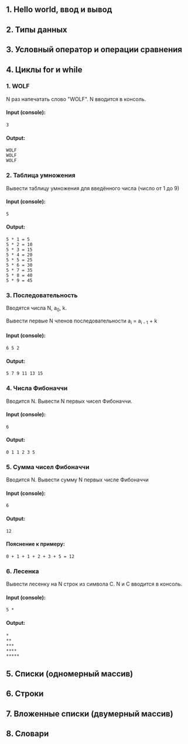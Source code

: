 ## 1. Hello world, ввод и вывод
## 2. Типы данных
## 3. Условный оператор и операции сравнения 
## 4. Циклы for и while
### 1. WOLF

N раз напечатать слово "WOLF". N вводится в консоль.

#### Input (console):
```
3
```
#### Output:
```
WOLF
WOLF
WOLF
```
### 2. Таблица умножения

Вывести таблицу умножения для введённого числа (число от 1 до 9)

#### Input (console):
```
5
```
#### Output:
```
5 * 1 = 5
5 * 2 = 10
5 * 3 = 15
5 * 4 = 20
5 * 5 = 25
5 * 6 = 30
5 * 7 = 35
5 * 8 = 40
5 * 9 = 45
```
### 3. Последовательность

Вводятся числа N, a<sub>0</sub>, k.

Вывести первые N членов последовательности a<sub>i</sub> = a<sub>i - 1</sub> + k

#### Input (console):
```
6 5 2
```
#### Output:
```
5 7 9 11 13 15
```
### 4. Числа Фибоначчи

Вводится N. Вывести N первых чисел Фибоначчи.

#### Input (console):
```
6
```
#### Output:
```
0 1 1 2 3 5
```
### 5. Сумма чисел Фибоначчи

Вводится N. Вывести сумму N первых числе Фибоначчи

#### Input (console):
```
6
```
#### Output:
```
12
```
#### Пояснение к примеру:
```
0 + 1 + 1 + 2 + 3 + 5 = 12
```
### 6. Лесенка

Вывести лесенку на N строк из символа C. N и C вводится в консоль.

#### Input (console):
```
5 *
```
#### Output:
```
*
**
***
****
*****
```
## 5. Списки (одномерный массив)
## 6. Строки
## 7. Вложенные списки (двумерный массив)
## 8. Словари
